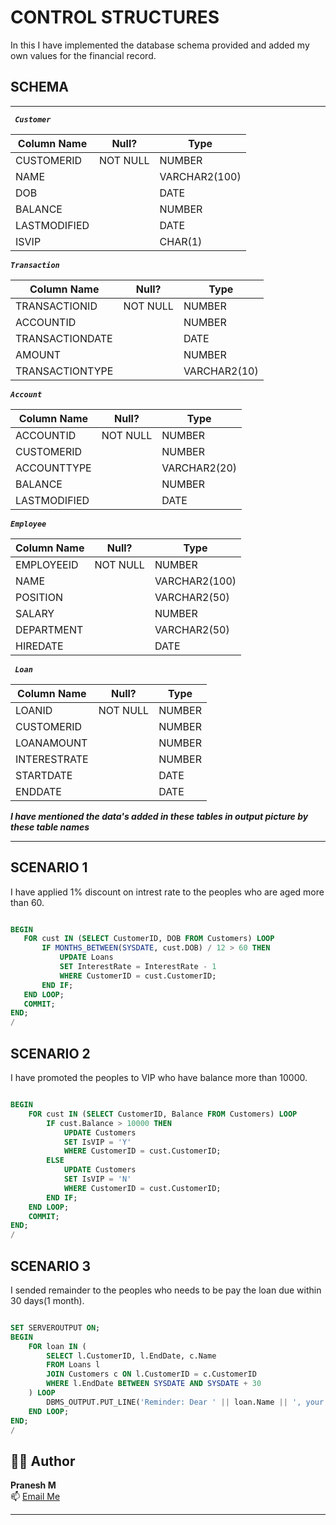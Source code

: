 # CONTROL STRUCTURES

In this I have implemented the database schema provided and added my own values for the financial record.

## SCHEMA
---------------------------

***``` Customer```***

| Column Name   | Null?     | Type           |
|---------------|-----------|----------------|
| CUSTOMERID    | NOT NULL  | NUMBER         |
| NAME          |           | VARCHAR2(100)  |
| DOB           |           | DATE           |
| BALANCE       |           | NUMBER         |
| LASTMODIFIED  |           | DATE           |
| ISVIP         |           | CHAR(1)        |

***``` Transaction ```***

| Column Name      | Null?     | Type           |
|------------------|-----------|----------------|
| TRANSACTIONID    | NOT NULL  | NUMBER         |
| ACCOUNTID        |           | NUMBER         |
| TRANSACTIONDATE  |           | DATE           |
| AMOUNT           |           | NUMBER         |
| TRANSACTIONTYPE  |           | VARCHAR2(10)   |

***``` Account ```***

| Column Name   | Null?     | Type           |
|---------------|-----------|----------------|
| ACCOUNTID     | NOT NULL  | NUMBER         |
| CUSTOMERID    |           | NUMBER         |
| ACCOUNTTYPE   |           | VARCHAR2(20)   |
| BALANCE       |           | NUMBER         |
| LASTMODIFIED  |           | DATE           |

***``` Employee ```***

| Column Name | Null?     | Type           |
|-------------|-----------|----------------|
| EMPLOYEEID  | NOT NULL  | NUMBER         |
| NAME        |           | VARCHAR2(100)  |
| POSITION    |           | VARCHAR2(50)   |
| SALARY      |           | NUMBER         |
| DEPARTMENT  |           | VARCHAR2(50)   |
| HIREDATE    |           | DATE           |

***``` Loan```***

| Column Name   | Null?     | Type           |
|---------------|-----------|----------------|
| LOANID        | NOT NULL  | NUMBER         |
| CUSTOMERID    |           | NUMBER         |
| LOANAMOUNT    |           | NUMBER         |
| INTERESTRATE  |           | NUMBER         |
| STARTDATE     |           | DATE           |
| ENDDATE       |           | DATE           |



***I have mentioned the data's added in these tables in output picture by these table names***

---------------------------

## SCENARIO 1

 I have applied 1% discount on intrest rate to the peoples who are aged more than 60.

 ``` sql

BEGIN
    FOR cust IN (SELECT CustomerID, DOB FROM Customers) LOOP
        IF MONTHS_BETWEEN(SYSDATE, cust.DOB) / 12 > 60 THEN
            UPDATE Loans
            SET InterestRate = InterestRate - 1
            WHERE CustomerID = cust.CustomerID;
        END IF;
    END LOOP;
    COMMIT;
END;
/

 ```

## SCENARIO 2

 I have promoted the peoples to VIP who have balance more than 10000.

``` sql

BEGIN
    FOR cust IN (SELECT CustomerID, Balance FROM Customers) LOOP
        IF cust.Balance > 10000 THEN
            UPDATE Customers
            SET IsVIP = 'Y'
            WHERE CustomerID = cust.CustomerID;
        ELSE
            UPDATE Customers
            SET IsVIP = 'N'
            WHERE CustomerID = cust.CustomerID;
        END IF;
    END LOOP;
    COMMIT;
END;
/

```

## SCENARIO 3

I sended remainder to the peoples who needs to be pay the loan due within 30 days(1 month).

``` sql

SET SERVEROUTPUT ON;
BEGIN
    FOR loan IN (
        SELECT l.CustomerID, l.EndDate, c.Name
        FROM Loans l
        JOIN Customers c ON l.CustomerID = c.CustomerID
        WHERE l.EndDate BETWEEN SYSDATE AND SYSDATE + 30
    ) LOOP
        DBMS_OUTPUT.PUT_LINE('Reminder: Dear ' || loan.Name || ', your loan is due on ' || TO_CHAR(loan.EndDate, 'YYYY-MM-DD'));
    END LOOP;
END;
/

```

## 👨‍💻 Author

**Pranesh M**  
📫 [Email Me](mailto:m.pranesh15112004@gmail.com)


---

